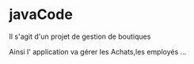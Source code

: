 # javaCode

Il s'agit d'un projet de gestion de boutiques

Ainsi l' application va gérer les Achats,les employés ...


